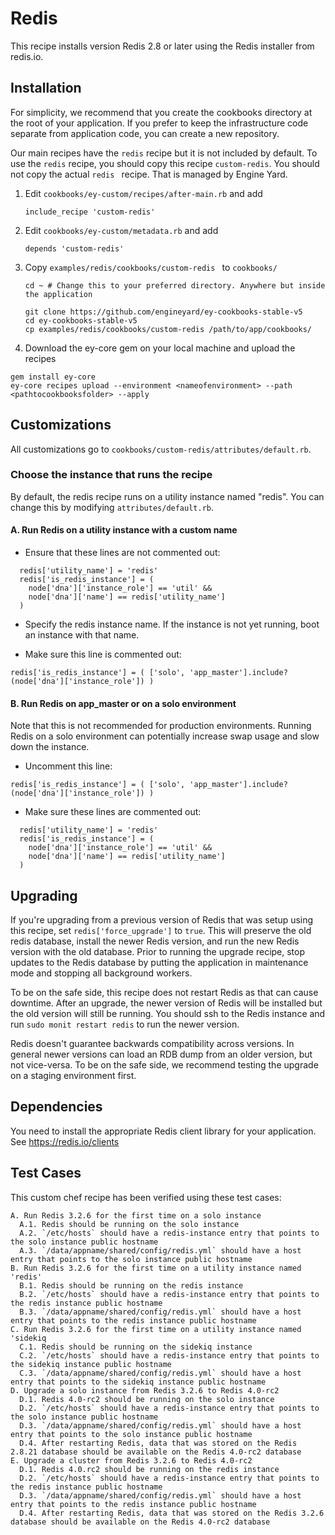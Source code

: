 # Redis

This recipe installs version Redis 2.8 or later using the Redis installer from redis.io.


## Installation

For simplicity, we recommend that you create the cookbooks directory at the root of your application. If you prefer to keep the infrastructure code separate from application code, you can create a new repository.

Our main recipes have the `redis` recipe but it is not included by default. To use the `redis` recipe, you should copy this recipe `custom-redis`. You should not copy the actual `redis ` recipe. That is managed by Engine Yard.

1. Edit `cookbooks/ey-custom/recipes/after-main.rb` and add

      ```
      include_recipe 'custom-redis'
      ```

2. Edit `cookbooks/ey-custom/metadata.rb` and add

      ```
      depends 'custom-redis'
      ```

3. Copy `examples/redis/cookbooks/custom-redis ` to `cookbooks/`

      ```
      cd ~ # Change this to your preferred directory. Anywhere but inside the application

      git clone https://github.com/engineyard/ey-cookbooks-stable-v5
      cd ey-cookbooks-stable-v5
      cp examples/redis/cookbooks/custom-redis /path/to/app/cookbooks/
      ```

4. Download the ey-core gem on your local machine and upload the recipes

  ```
  gem install ey-core
  ey-core recipes upload --environment <nameofenvironment> --path <pathtocookbooksfolder> --apply
  ```

## Customizations

All customizations go to `cookbooks/custom-redis/attributes/default.rb`.

### Choose the instance that runs the recipe

By default, the redis recipe runs on a utility instance named "redis". You can change this by modifying `attributes/default.rb`.

#### A. Run Redis on a utility instance with a custom name

* Ensure that these lines are not commented out:

```
  redis['utility_name'] = 'redis'
  redis['is_redis_instance'] = (
    node['dna']['instance_role'] == 'util' &&
    node['dna']['name'] == redis['utility_name']
  )
```

* Specify the redis instance name. If the instance is not yet running, boot an instance with that name.

* Make sure this line is commented out:

```
redis['is_redis_instance'] = ( ['solo', 'app_master'].include?(node['dna']['instance_role']) )
```

#### B. Run Redis on app_master or on a solo environment

Note that this is not recommended for production environments. Running Redis on a solo environment can potentially increase swap usage and slow down the instance.

* Uncomment this line:

```
redis['is_redis_instance'] = ( ['solo', 'app_master'].include?(node['dna']['instance_role']) )
```

* Make sure these lines are commented out:

```
  redis['utility_name'] = 'redis'
  redis['is_redis_instance'] = (
    node['dna']['instance_role'] == 'util' &&
    node['dna']['name'] == redis['utility_name']
  )
```

## Upgrading

If you're upgrading from a previous version of Redis that was setup using this recipe, set `redis['force_upgrade']` to `true`. This will preserve the old redis database, install the newer Redis version, and run the new Redis version with the old database. Prior to running the upgrade recipe, stop updates to the Redis database by putting the application in maintenance mode and stopping all background workers.

To be on the safe side, this recipe does not restart Redis as that can cause downtime. After an upgrade, the newer version of Redis will be installed but the old version will still be running. You should ssh to the Redis instance and run `sudo monit restart redis` to run the newer version.

Redis doesn't guarantee backwards compatibility across versions. In general newer versions can load an RDB dump from an older version, but not vice-versa. To be on the safe side, we recommend testing the upgrade on a staging environment first.

## Dependencies

You need to install the appropriate Redis client library for your application. See https://redis.io/clients

## Test Cases

This custom chef recipe has been verified using these test cases:

```
A. Run Redis 3.2.6 for the first time on a solo instance
  A.1. Redis should be running on the solo instance
  A.2. `/etc/hosts` should have a redis-instance entry that points to the solo instance public hostname
  A.3. `/data/appname/shared/config/redis.yml` should have a host entry that points to the solo instance public hostname
B. Run Redis 3.2.6 for the first time on a utility instance named 'redis'
  B.1. Redis should be running on the redis instance
  B.2. `/etc/hosts` should have a redis-instance entry that points to the redis instance public hostname
  B.3. `/data/appname/shared/config/redis.yml` should have a host entry that points to the redis instance public hostname
C. Run Redis 3.2.6 for the first time on a utility instance named 'sidekiq
  C.1. Redis should be running on the sidekiq instance
  C.2. `/etc/hosts` should have a redis-instance entry that points to the sidekiq instance public hostname
  C.3. `/data/appname/shared/config/redis.yml` should have a host entry that points to the sidekiq instance public hostname
D. Upgrade a solo instance from Redis 3.2.6 to Redis 4.0-rc2
  D.1. Redis 4.0-rc2 should be running on the solo instance
  D.2. `/etc/hosts` should have a redis-instance entry that points to the solo instance public hostname
  D.3. `/data/appname/shared/config/redis.yml` should have a host entry that points to the solo instance public hostname
  D.4. After restarting Redis, data that was stored on the Redis 2.8.21 database should be available on the Redis 4.0-rc2 database
E. Upgrade a cluster from Redis 3.2.6 to Redis 4.0-rc2
  D.1. Redis 4.0.rc2 should be running on the redis instance
  D.2. `/etc/hosts` should have a redis-instance entry that points to the redis instance public hostname
  D.3. `/data/appname/shared/config/redis.yml` should have a host entry that points to the redis instance public hostname
  D.4. After restarting Redis, data that was stored on the Redis 3.2.6 database should be available on the Redis 4.0-rc2 database
```
